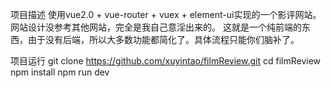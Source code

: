
项目描述
  使用vue2.0 + vue-router + vuex + element-ui实现的一个影评网站。网站设计没参考其他网站，完全是我自己意淫出来的。
  这就是一个纯前端的东西，由于没有后端，所以大多数功能都简化了。具体流程只能你们脑补了。

项目运行
  git clone https://github.com/xuyintao/filmReview.git
  cd filmReview
  npm install
  npm run dev
